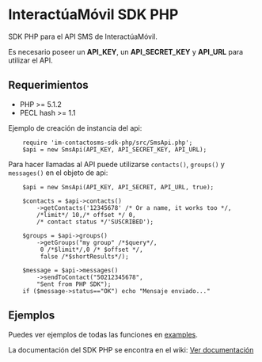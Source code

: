 # InteractúaMóvil SDK PHP

SDK PHP para el API SMS de InteractúaMóvil.

Es necesario poseer un **API_KEY**, un **API_SECRET_KEY** y **API_URL**
para utilizar el API.

## Requerimientos
* PHP >= 5.1.2
* PECL hash >= 1.1

Ejemplo de creación de instancia del api:
    
```
    require 'im-contactosms-sdk-php/src/SmsApi.php';
    $api = new SmsApi(API_KEY, API_SECRET_KEY, API_URL);
```

Para hacer llamadas al API puede utilizarse `contacts()`, `groups()` y `messages()`  en el objeto de api:

```
    $api = new SmsApi(API_KEY, API_SECRET, API_URL, true); 
    
    $contacts = $api->contacts()
        ->getContacts('12345678' /* Or a name, it works too */,
        /*limit*/ 10,/* offset */ 0, 
        /* contact status */'SUSCRIBED');

    $groups = $api->groups()
        ->getGroups("my group" /*$query*/,
         0 /*$limit*/,0 /* $offset */,
         false /*$shortResults*/);
    
    $message = $api->messages()
        ->sendToContact("50212345678", 
        "Sent from PHP SDK");
    if ($message->status=="OK") echo "Mensaje enviado..."

```

Ejemplos
-------------

Puedes ver ejemplos de todas las funciones en [examples](https://github.com/interactuamovil/im-contactosms-sdk-php/tree/master/examples).

La documentación del SDK PHP se encontra en el wiki: [Ver documentación](https://github.com/interactuamovil/im-contactosms-sdk-php/wiki)